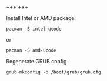 +++
+++

Install Intel or AMD package:

    pacman -S intel-ucode

or

    pacman -S amd-ucode

Regenerate GRUB config

    grub-mkconfig -o /boot/grub/grub.cfg
